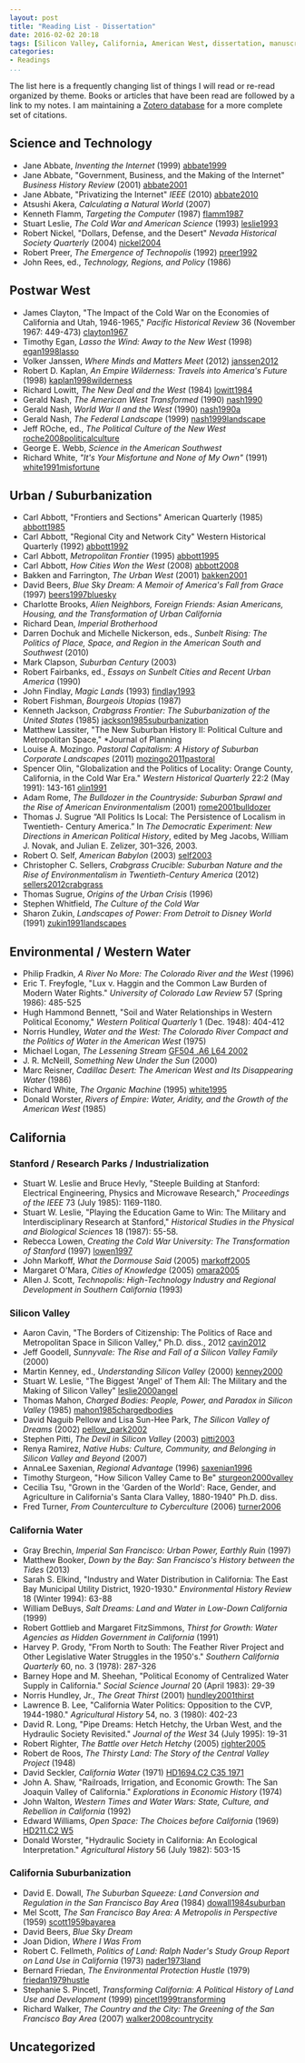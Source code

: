 ```yaml
---
layout: post
title: "Reading List - Dissertation"
date: 2016-02-02 20:18
tags: [Silicon Valley, California, American West, dissertation, manuscript]
categories:
- Readings
...
```




The list here is a frequently changing list of things I will read or re-read organized by theme. Books or articles that have been read are followed by a link to my notes. I am maintaining a [Zotero database](http://zotero.org/hepplerj) for a more complete set of citations.

Science and Technology
----------------------

- Jane Abbate, *Inventing the Internet* (1999) [abbate1999]()
- Jane Abbate, "Government, Business, and the Making of the Internet" *Business History Review* (2001) [abbate2001]()
- Jane Abbate, "Privatizing the Internet" *IEEE* (2010) [abbate2010]()
- Atsushi Akera, *Calculating a Natural World* (2007)
- Kenneth Flamm, *Targeting the Computer* (1987) [flamm1987]()
- Stuart Leslie, *The Cold War and American Science* (1993) [leslie1993]()
- Robert Nickel, "Dollars, Defense, and the Desert" *Nevada Historical Society Quarterly* (2004) [nickel2004]()
- Robert Preer, *The Emergence of Technopolis* (1992) [preer1992]()
- John Rees, ed., *Technology, Regions, and Policy* (1986)

Postwar West
------------

- James Clayton, "The Impact of the Cold War on the Economies of California and Utah, 1946-1965," *Pacific Historical Review* 36 (November 1967: 449-473) [clayton1967]()
- Timothy Egan, *Lasso the Wind: Away to the New West* (1998) [egan1998lasso]()
- Volker Janssen, *Where Minds and Matters Meet* (2012) [janssen2012]()
- Robert D. Kaplan, *An Empire Wilderness: Travels into America's Future* (1998) [kaplan1998wilderness]()
- Richard Lowitt, *The New Deal and the West* (1984) [lowitt1984]()
- Gerald Nash, *The American West Transformed* (1990) [nash1990]()
- Gerald Nash, *World War II and the West* (1990) [nash1990a]()
- Gerald Nash, *The Federal Landscape* (1999) [nash1999landscape]()
- Jeff ROche, ed., *The Political Culture of the New West* [roche2008politicalculture]()
- George E. Webb, *Science in the American Southwest*
- Richard White, *"It's Your Misfortune and None of My Own"* (1991) [white1991misfortune]()

Urban / Suburbanization
-----------------------

- Carl Abbott, "Frontiers and Sections" American Quarterly (1985) [abbott1985]()
- Carl Abbott, "Regional City and Network City" Western Historical Quarterly (1992) [abbott1992]()
- Carl Abbott, *Metropolitan Frontier* (1995) [abbott1995]()
- Carl Abbott, *How Cities Won the West* (2008) [abbott2008]()
- Bakken and Farrington, *The Urban West* (2001) [bakken2001]()
- David Beers, *Blue Sky Dream: A Memoir of America's Fall from Grace* (1997) [beers1997bluesky]()
- Charlotte Brooks, *Alien Neighbors, Foreign Friends: Asian Americans, Housing, and the Transformation of Urban California*
- Richard Dean, *Imperial Brotherhood*
- Darren Dochuk and Michelle Nickerson, eds., *Sunbelt Rising: The Politics of Place, Space, and Region in the American South and Southwest* (2010)
- Mark Clapson, *Suburban Century* (2003)
- Robert Fairbanks, ed., *Essays on Sunbelt Cities and Recent Urban America* (1990)
- John Findlay, *Magic Lands* (1993) [findlay1993]()
- Robert Fishman, *Bourgeois Utopias* (1987)
- Kenneth Jackson, *Crabgrass Frontier: The Suburbanization of the United States* (1985) [jackson1985suburbanization]()
- Matthew Lassiter, "The New Suburban History II: Political Culture and Metropolitan Space," *Journal of Planning
- Louise A. Mozingo. *Pastoral Capitalism: A History of Suburban Corporate Landscapes* (2011) [mozingo2011pastoral]()
- Spencer Olin, "Globalization and the Politics of Locality: Orange County, California, in the Cold War Era." *Western Historical Quarterly* 22:2 (May 1991): 143-161 [olin1991]()
- Adam Rome, *The Bulldozer in the Countryside: Suburban Sprawl and the Rise of American Environmentalism* (2001) [rome2001bulldozer]()
- Thomas J. Sugrue “All Politics Is Local: The Persistence of Localism in Twentieth-
Century America.” In *The Democratic Experiment: New Directions in American Political History*, edited by Meg Jacobs, William J. Novak, and Julian E. Zelizer, 301–326, 2003.
- Robert O. Self, *American Babylon* (2003) [self2003]()
- Christopher C. Sellers, *Crabgrass Crucible: Suburban Nature and the Rise of Environmentalism in Twentieth-Century America* (2012) [sellers2012crabgrass]()
- Thomas Sugrue, *Origins of the Urban Crisis* (1996)
- Stephen Whitfield, *The Culture of the Cold War*
- Sharon Zukin, *Landscapes of Power: From Detroit to Disney World* (1991) [zukin1991landscapes]()

Environmental / Western Water
-----------------------------

- Philip Fradkin, *A River No More: The Colorado River and the West* (1996)
- Eric T. Freyfogle, "Lux v. Haggin and the Common Law Burden of Modern Water Rights." *University of Colorado Law Review* 57 (Spring 1986): 485-525
- Hugh Hammond Bennett, "Soil and Water Relationships in Western Political Economy," *Western Political Quarterly* 1 (Dec. 1948): 404-412
- Norris Hundley, *Water and the West: The Colorado River Compact and the Politics of Water in the American West* (1975)
- Michael Logan, *The Lessening Stream* [GF504 .A6 L64 2002](http://searchworks.stanford.edu/view/4761811)
- J. R. McNeill, *Something New Under the Sun* (2000)
- Marc Reisner, *Cadillac Desert: The American West and Its Disappearing Water* (1986)
- Richard White, *The Organic Machine* (1995) [white1995]()
- Donald Worster, *Rivers of Empire: Water, Aridity, and the Growth of the American West* (1985)

## California

### Stanford / Research Parks / Industrialization

- Stuart W. Leslie and Bruce Hevly, "Steeple Building at Stanford: Electrical Engineering, Physics and Microwave Research," *Proceedings of the IEEE* 73 (July 1985): 1169-1180.
- Stuart W. Leslie, "Playing the Education Game to Win: The Military and Interdisciplinary Research at Stanford," *Historical Studies in the Physical and Biological Sciences* 18 (1987): 55-58.
- Rebecca Lowen, *Creating the Cold War University: The Transformation of Stanford* (1997) [lowen1997]()
- John Markoff, *What the Dormouse Said* (2005) [markoff2005]()
- Margaret O'Mara, *Cities of Knowledge* (2005) [omara2005]()
- Allen J. Scott, *Technopolis: High-Technology Industry and Regional Development in Southern California* (1993)

### Silicon Valley

- Aaron Cavin, "The Borders of Citizenship: The Politics of Race and Metropolitan Space in Silicon Valley," Ph.D. diss., 2012 [cavin2012]()
- Jeff Goodell, *Sunnyvale: The Rise and Fall of a Silicon Valley Family* (2000)
- Martin Kenney, ed., *Understanding Silicon Valley* (2000) [kenney2000]()
- Stuart W. Leslie, "The Biggest 'Angel' of Them All: The Military and the Making of Silicon Valley" [leslie2000angel]()
- Thomas Mahon, *Charged Bodies: People, Power, and Paradox in Silicon Valley* (1985) [mahon1985chargedbodies]()
- David Naguib Pellow and Lisa Sun-Hee Park, *The Silicon Valley of Dreams* (2002) [pellow_park2002]()
- Stephen Pitti, *The Devil in Silicon Valley* (2003) [pitti2003]()
- Renya Ramirez, *Native Hubs: Culture, Community, and Belonging in Silicon Valley and Beyond* (2007)
- AnnaLee Saxenian, *Regional Advantage* (1996) [saxenian1996]()
- Timothy Sturgeon, "How Silicon Valley Came to Be" [sturgeon2000valley]()
- Cecilia Tsu, "Grown in the 'Garden of the World': Race, Gender, and Agriculture in California's Santa Clara Valley, 1880-1940" Ph.D. diss.
- Fred Turner, *From Counterculture to Cyberculture* (2006) [turner2006]()

### California Water

- Gray Brechin, *Imperial San Francisco: Urban Power, Earthly Ruin* (1997)
- Matthew Booker, *Down by the Bay: San Francisco's History between the Tides* (2013)
- Sarah S. Elkind, "Industry and Water Distribution in California: The East Bay Municipal Utility District, 1920-1930." *Environmental History Review* 18 (Winter 1994): 63-88
- William DeBuys, *Salt Dreams: Land and Water in Low-Down California* (1999)
- Robert Gottlieb and Margaret FitzSimmons, *Thirst for Growth: Water Agencies as Hidden Government in California* (1991)
- Harvey P. Grody, "From North to South: The Feather River Project and Other Legislative Water Struggles in the 1950's." *Southern California Quarterly* 60, no. 3 (1978): 287-326
- Barney Hope and M. Sheehan, "Political Economy of Centralized Water Supply in California." *Social Science Journal* 20 (April 1983): 29-39
- Norris Hundley, Jr., *The Great Thirst* (2001) [hundley2001thirst]()
- Lawrence B. Lee, "California Water Politics: Opposition to the CVP, 1944-1980." *Agricultural History* 54, no. 3 (1980): 402-23
- David R. Long, "Pipe Dreams: Hetch Hetchy, the Urban West, and the Hydraulic Society Revisited." *Journal of the West* 34 (July 1995): 19-31
- Robert Righter, *The Battle over Hetch Hetchy* (2005) [righter2005]()
- Robert de Roos, *The Thirsty Land: The Story of the Central Valley Project* (1948)
- David Seckler, *California Water* (1971) [HD1694.C2 C35 1971](http://searchworks.stanford.edu/view/1814485)
- John A. Shaw, "Railroads, Irrigation, and Economic Growth: The San Joaquin Valley of California." *Explorations in Economic History* (1974)
- John Walton, *Western Times and Water Wars: State, Culture, and Rebellion in California* (1992)
- Edward Williams, *Open Space: The Choices before California* (1969) [HD211.C2 W5](http://searchworks.stanford.edu/view/109894)
- Donald Worster, "Hydraulic Society in California: An Ecological Interpretation." *Agricultural History* 56 (July 1982): 503-15

### California Suburbanization

- David E. Dowall, *The Suburban Squeeze: Land Conversion and Regulation in the San Francisco Bay Area* (1984) [dowall1984suburban]()
- Mel Scott, *The San Francisco Bay Area: A Metropolis in Perspective* (1959) [scott1959bayarea]()
- David Beers, *Blue Sky Dream*
- Joan Didion, *Where I Was From*
- Robert C. Fellmeth, *Politics of Land: Ralph Nader's Study Group Report on Land Use in California* (1973) [nader1973land]()
- Bernard Friedan, *The Environmental Protection Hustle* (1979) [friedan1979hustle]()
- Stephanie S. Pincetl, *Transforming California: A Political History of Land Use and Development* (1999) [pincetl1999transforming]()
- Richard Walker, *The Country and the City: The Greening of the San Francisco Bay Area* (2007) [walker2008countrycity]()

Uncategorized
-------------

